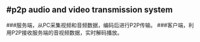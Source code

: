 #p2p audio and video transmission system
---
###服务端，从PC采集视频和音频数据，编码后进行P2P传输。
###客户端，利用P2P接收服务端的音视频数据，实时解码播放。